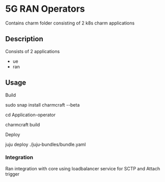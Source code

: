 <!--
 Copyright 2020 Tata Elxsi

 Licensed under the Apache License, Version 2.0 (the "License"); you may
 not use this file except in compliance with the License. You may obtain
 a copy of the License at

         http://www.apache.org/licenses/LICENSE-2.0

 Unless required by applicable law or agreed to in writing, software
 distributed under the License is distributed on an "AS IS" BASIS, WITHOUT
 WARRANTIES OR CONDITIONS OF ANY KIND, either express or implied. See the
 License for the specific language governing permissions and limitations
 under the License.

 For those usages not covered by the Apache License, Version 2.0 please
 contact: canonical@tataelxsi.onmicrosoft.com

 To get in touch with the maintainers, please contact:
 canonical@tataelxsi.onmicrosoft.com
-->
# 5G RAN Operators

Contains charm folder consisting of 2 k8s charm applications


## Description

Consists of 2 applications
* ue
* ran

## Usage
Build

sudo snap install charmcraft --beta

cd Application-operator
  
charmcraft build
  
Deploy

juju deploy ./juju-bundles/bundle.yaml

### Integration

Ran integration with core using loadbalancer service for SCTP and Attach trigger
